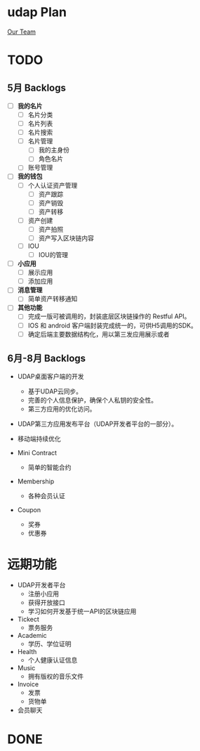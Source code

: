 udap Plan
===

[Our Team](https://www.udap.io/#team)


TODO
===

5月 Backlogs
--

- [ ] **我的名片**
    - [ ] 名片分类
    - [ ] 名片列表
    - [ ] 名片搜索
    - [ ] 名片管理
        - [ ] 我的主身份
        - [ ] 角色名片
    - [ ] 账号管理

- [ ] **我的钱包**
    - [ ] 个人认证资产管理
        - [ ] 资产跟踪
        - [ ] 资产销毁
        - [ ] 资产转移
    - [ ] 资产创建
        - [ ] 资产拍照
        - [ ] 资产写入区块链内容
    - [ ] IOU
        - [ ] IOU的管理

- [ ] **小应用**
    - [ ] 展示应用
    - [ ] 添加应用

- [ ] **消息管理**
    - [ ] 简单资产转移通知

- [ ] **其他功能**
    - [ ] 完成一版可被调用的，封装底层区块链操作的 Restful API。
    - [ ] IOS 和 android 客户端封装完成统一的，可供H5调用的SDK。
    - [ ] 确定后端主要数据结构化，用以第三发应用展示或者

6月-8月 Backlogs
--

* UDAP桌面客户端的开发
    * 基于UDAP云同步。
    * 完善的个人信息保护，确保个人私钥的安全性。
    * 第三方应用的优化访问。

* UDAP第三方应用发布平台（UDAP开发者平台的一部分）。

* 移动端持续优化

* Mini Contract
    * 简单的智能合约
* Membership
    * 各种会员认证
* Coupon
    * 奖券
    * 优惠券




远期功能
===
* UDAP开发者平台
    * 注册小应用
    * 获得开放接口
    * 学习如何开发基于统一API的区块链应用
* Tickect
    * 票务服务
* Academic
    * 学历、学位证明
* Health
    * 个人健康认证信息
* Music
    * 拥有版权的音乐文件
* Invoice
    * 发票
    * 货物单
* 会员聊天





DONE
===














